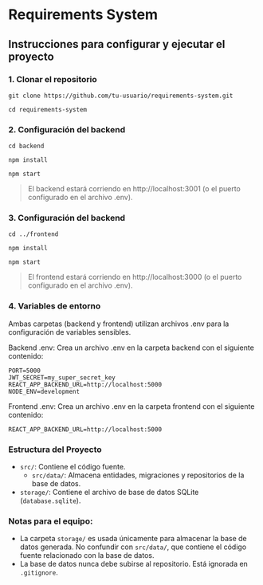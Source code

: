 # Requirements System

## Instrucciones para configurar y ejecutar el proyecto

### 1. Clonar el repositorio

```
git clone https://github.com/tu-usuario/requirements-system.git
```

```
cd requirements-system
```

### 2. Configuración del backend

```
cd backend
```

```
npm install
```

```
npm start
```

> El backend estará corriendo en http://localhost:3001 (o el puerto configurado en el archivo .env).

### 3. Configuración del backend

```
cd ../frontend
```

```
npm install
```

```
npm start
```

> El frontend estará corriendo en http://localhost:3000 (o el puerto configurado en el archivo .env).

### 4. Variables de entorno

Ambas carpetas (backend y frontend) utilizan archivos .env para la configuración de variables sensibles.

Backend .env:
Crea un archivo .env en la carpeta backend con el siguiente contenido:

```
PORT=5000
JWT_SECRET=my_super_secret_key
REACT_APP_BACKEND_URL=http://localhost:5000
NODE_ENV=development
```

Frontend .env:
Crea un archivo .env en la carpeta frontend con el siguiente contenido:

```
REACT_APP_BACKEND_URL=http://localhost:5000
```

### Estructura del Proyecto

- `src/`: Contiene el código fuente.
  - `src/data/`: Almacena entidades, migraciones y repositorios de la base de datos.
- `storage/`: Contiene el archivo de base de datos SQLite (`database.sqlite`).

### Notas para el equipo:

- La carpeta `storage/` es usada únicamente para almacenar la base de datos generada. No confundir con `src/data/`, que contiene el código fuente relacionado con la base de datos.
- La base de datos nunca debe subirse al repositorio. Está ignorada en `.gitignore`.
